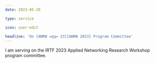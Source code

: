 ```yaml
---
date: 2023-05-20

type: service

icon: user-edit

headline: 'On [ANRW =qq= 23][ANRW 2023] Program Committee'
---
```


I am serving on the IRTF 2023 Applied Networking Research Workshop program committee.
